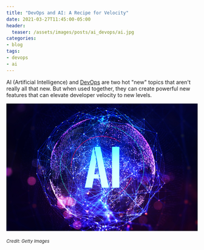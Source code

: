 ```yaml
---
title: "DevOps and AI: A Recipe for Velocity"
date: 2021-03-27T11:45:00-05:00
header:
  teaser: /assets/images/posts/ai_devops/ai.jpg
categories:
- blog 
tags:
- devops
- ai
---
```


AI (Artificial Intelligence) and [DevOps](/blog/devops-is-more/) are two hot "new" topics that aren't really all that new. 
But when used together, they can create powerful new features that can elevate developer velocity to new levels. 

![Artificial Intelligence](/assets/images/posts/ai_devops/ai.jpg)

_<small>Credit: Getty Images</small>_